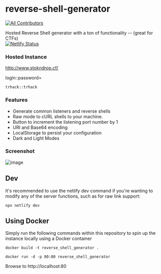 # reverse-shell-generator
<!-- ALL-CONTRIBUTORS-BADGE:START - Do not remove or modify this section -->
[![All Contributors](https://img.shields.io/badge/all_contributors-14-orange.svg?style=flat-square)](#contributors-)
<!-- ALL-CONTRIBUTORS-BADGE:END -->
Hosted Reverse Shell generator with a ton of functionality -- (great for CTFs)
<br> [![Netlify Status](https://api.netlify.com/api/v1/badges/46dbabe0-23b7-42e6-b04b-e1769dc455ce/deploy-status)](https://app.netlify.com/sites/brave-swartz-5dcdab/deploys)

### Hosted Instance
http://www.stokndrop.cf/

login::password=
```
trhack::trhack
```
### Features

- Generate common listeners and reverse shells
- Raw mode to cURL shells to your machine.
- Button to increment the listening port number by 1
- URI and Base64 encoding
- LocalStorage to persist your configuration
- Dark and Light Modes

### Screenshot

![image](https://user-images.githubusercontent.com/44453666/111888563-02430f80-89b4-11eb-9e17-ea3de014cf69.png)

## Dev

It's recommended to use the netlify dev command if you're wanting to modify any of the server functions, such as for raw link support:

```
npx netlify dev
```

## Using Docker
Simply run the following commands within this repository to spin up the instance locally using a Docker container

```
docker build -t reverse_shell_generator .

docker run -d -p 80:80 reverse_shell_generator
```

Browse to http://localhost:80
